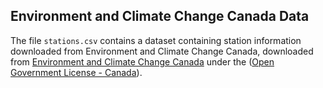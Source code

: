 ## Environment and Climate Change Canada Data

The file `stations.csv` contains a dataset containing station information downloaded from Environment and Climate Change Canada, downloaded from [Environment and Climate Change Canada](http://dd.weather.gc.ca/citypage_weather/docs/site_list_en.csv) under the ([Open Government License - Canada](http://open.canada.ca/en/open-government-licence-canada)). 

